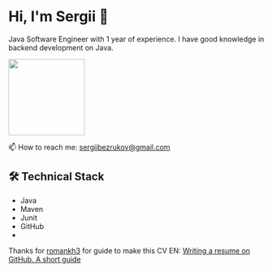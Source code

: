 # Hi, I'm Sergii 👋
Java Software Engineer with 1 year of experience. 
I have good knowledge in backend development on Java.

<p align = 'left'>
 <a href="https://github-readme-stats.vercel.app/api?username=finedefinition&show_icons=true&count_private=true"><img height=150 src="https://github-readme-stats.vercel.app/api?username=finedefinition&show_icons=true&count_private=true" /></a>
 </p>

<p align='left'>
  📫  How to reach me: <a href='mailto:sergiibezrukov@gmail.com'>sergiibezrukov@gmail.com</a>
</p>

## 🛠 Technical Stack
*   Java
*   Maven
*   Junit
*   GitHub
*

Thanks for [romankh3](https://github.com/romankh3) for guide to make this CV
EN: [Writing a resume on GitHub. A short guide](https://codegym.cc/groups/posts/589-writing-a-resume-on-github-a-short-guide)
